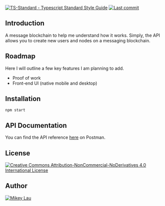 [![TS-Standard - Typescript Standard Style Guide](https://badgen.net/badge/code%20style/ts-standard/blue?icon=typescript)](https://github.com/standard/ts-standard)
[![Last commit](https://img.shields.io/github/last-commit/MikeyJL/message-block-chain)](https://github.com/MikeyJL/message-block-chain)


## Introduction

A message blockchain to help me understand how it works. Simply, the API allows you to create new users and nodes on a messaging blockchain.

## Roadmap

Here I will outline a few key features I am planning to add.

- Proof of work
- Front-end UI (native mobile and desktop)

## Installation

```
npm start
```

## API Documentation

You can find the API reference [here](https://documenter.getpostman.com/view/14039855/TzskEP9M#1e3de482-5b43-4fd1-b237-219044f662f5) on Postman.

## License

[![Creative Commons Attribution-NonCommercial-NoDerivatives 4.0 International License](https://i.creativecommons.org/l/by-nc-sa/4.0/88x31.png)](http://creativecommons.org/licenses/by-nc-sa/4.0/)

## Author

[![Mikey Lau](https://firebasestorage.googleapis.com/v0/b/mikey-lau.appspot.com/o/mikey-lau.png?alt=media&token=f978fe3f-bd95-4cdf-ae7e-7204c5ff2d54)](https://github.com/MikeyJL)
